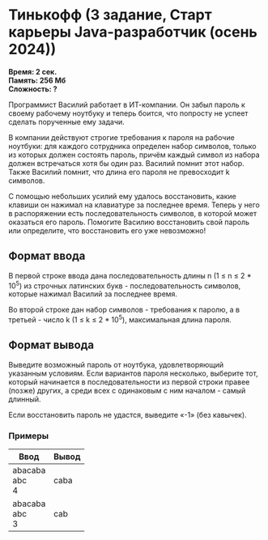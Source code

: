 <h1 class="title">Тинькофф (3 задание, Старт карьеры Java-разработчик (осень 2024))</h1>
<p><b>Время: 2 сек.<br>Память: 256 Мб<br>Сложность: ?</b></p>
<p>Программист Василий работает в ИТ-компании. Он забыл пароль к своему рабочему ноутбуку и
теперь боится, что попросту не успеет сделать порученные ему задачи.</p>
<p>В компании действуют строгие требования к пароля на рабочие ноутбуки: для каждого сотрудника
определен набор символов, только из которых должен состоять пароль, причём каждый символ из
набора должен встречаться хотя бы один раз. Василий помнит этот набор. Также Василий помнит, что
длина его пароля не превосходит k символов.</p>
<p>С помощью небольших усилий ему удалось восстановить, какие клавиши он нажимал на клавиатуре
за последнее время. Теперь у него в распоряжении есть последовательность символов, в которой
может оказаться его пароль. Помогите Василию восстановить свой пароль или определите, что
восстановить его уже невозможно!</p>

<h2>Формат ввода</h2>
<p>В первой строке ввода дана последовательность длины n (1 ≤ n ≤ 2 * 10<sup>5</sup>) из строчных латинских
букв - последовательность символов, которые нажимал Василий за последнее время.</p>
<p>Во второй строке дан набор символов - требования к паролю, а в третьей - число k (1 ≤ k ≤ 2 * 10<sup>5</sup>), 
максимальная длина пароля.</p>

<h2>Формат вывода</h2>
<p>Выведите возможный пароль от ноутбука, удовлетворяющий указанным условиям. Если вариантов
пароля несколько, выберите тот, который начинается в последовательности из первой строки правее
(позже) других, а среди всех с одинаковым с ним началом - самый длинный.</p>
<p>Если восстановить пароль не удастся, выведите «-1» (без кавычек).</p>

<h3>Примеры</h3>
<table class="sample-tests">
  <thead>
     <tr>
        <th>Ввод</th>
        <th>Вывод</th>
     </tr>
  </thead>
  <tbody>
     <tr>
        <td>abacaba<br>abc<br>4</td>
        <td>caba</td>
     </tr>
     <tr>
        <td>abacaba<br>abc<br>3</td>
        <td>cab</td>
     </tr>
  </tbody>
</table>